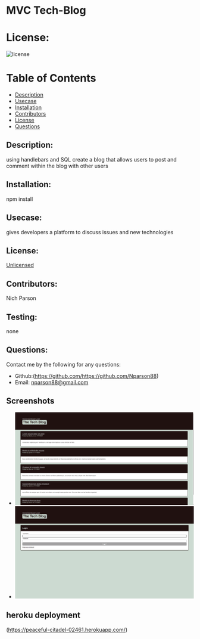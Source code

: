  # MVC Tech-Blog
# License: 
![license](https://img.shields.io/badge/License--blue?style=for-the-badge&logo=appveyor.svg)
# Table of Contents 
* [Description](#description)
* [Usecase](#Usecase)
* [Installation](#installation)
* [Contributors](#contributors)
* [License](#license)
* [Questions](#questions)
    
## Description: 
using handlebars and SQL create a blog that allows users to post and comment within the blog with other users 
## Installation: 
npm install
## Usecase: 
gives developers a platform to discuss issues and new technologies
## License: 
[Unlicensed](Unlicensed.txt)
## Contributors: 
Nich Parson
## Testing: 
none
## Questions: 
Contact me by the following for any questions:
* Github:(https://github.com/https://github.com/Nparson88)
* Email: nparson88@gmail.com 
## Screenshots
* ![screenshot](tech1.png)
* ![screenshot](tech2.png)
## heroku deployment
(https://peaceful-citadel-02461.herokuapp.com/)